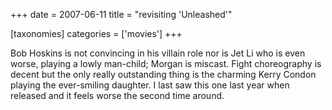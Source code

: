 +++
date = 2007-06-11
title = "revisiting 'Unleashed'"

[taxonomies]
categories = ['movies']
+++

Bob Hoskins is not convincing in his villain role nor is Jet Li who is
even worse, playing a lowly man-child; Morgan is miscast. Fight
choreography is decent but the only really outstanding thing is the
charming Kerry Condon playing the ever-smiling daughter. I last saw this
one last year when released and it feels worse the second time around.
